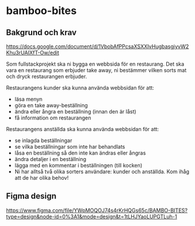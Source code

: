 # bamboo-bites

## Bakgrund och krav
https://docs.google.com/document/d/1VbobAfPPcsaXSXXIvHugbasgjyvW2Khu3rUAIXfT-Ow/edit

Som fullstackprojekt ska ni bygga en webbsida för en restaurang. Det ska vara en restaurang som erbjuder take away, ni bestämmer vilken sorts mat och dryck restaurangen erbjuder. 

Restaurangens kunder ska kunna använda webbsidan för att:
* läsa menyn
* göra en take away-beställning
* ändra eller ångra en beställning (innan den är låst)
* få information om restaurangen

Restaurangens anställda ska kunna använda webbsidan för att:
* se inlagda beställningar
* se vilka beställningar som inte har behandlats
* låsa en beställning så den inte kan ändras eller ångras
* ändra detaljer i en beställning
* lägga med en kommentar i beställningen (till kocken)
* Ni har alltså två olika sorters användare: kunder och anställda. Kom ihåg att de har olika behov!
## Figma design
https://www.figma.com/file/YWpMOQOJ74s4rKrHQGs65c/BAMBO-BITES?type=design&node-id=0%3A1&mode=design&t=1tLHJYaoLUPGTLuh-1
